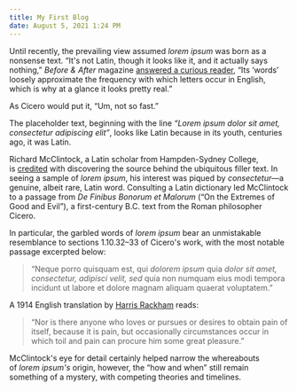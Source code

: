 ```yaml
---
title: My First Blog
date: August 5, 2021 1:24 PM
---
```

Until recently, the prevailing view assumed *lorem ipsum* was born as a nonsense text. “It's not Latin, though it looks like it, and it actually says nothing,” *Before & After* magazine [answered a curious reader](https://www.straightdope.com/columns/read/2290/what-does-the-filler-text-lorem-ipsum-mean/ "Straight Dope – What Does the Filler Text Lorem Ipsum Mean?"), “Its ‘words’ loosely approximate the frequency with which letters occur in English, which is why at a glance it looks pretty real.”

As Cicero would put it, “Um, not so fast.”

The placeholder text, beginning with the line *“Lorem ipsum dolor sit amet, consectetur adipiscing elit”*, looks like Latin because in its youth, centuries ago, it was Latin.

Richard McClintock, a Latin scholar from Hampden-Sydney College, is [credited](https://en.wikipedia.org/wiki/Lorem_ipsum "Wikipedia – Lorem Ipsum") with discovering the source behind the ubiquitous filler text. In seeing a sample of *lorem ipsum*, his interest was piqued by *consectetur*—a genuine, albeit rare, Latin word. Consulting a Latin dictionary led McClintock to a passage from *De Finibus Bonorum et Malorum* (“On the Extremes of Good and Evil”), a first-century B.C. text from the Roman philosopher Cicero.

In particular, the garbled words of *lorem ipsum* bear an unmistakable resemblance to sections 1.10.32–33 of Cicero's work, with the most notable passage excerpted below:

> “Neque porro quisquam est, qui *dolorem ipsum* quia *dolor sit amet, consectetur, adipisci velit, sed* quia non numquam eius modi tempora incidunt ut labore et dolore magnam aliquam quaerat voluptatem.”

A 1914 English translation by [Harris Rackham](https://en.wikipedia.org/wiki/Lorem_ipsum#English_translation "Wikipedia – Lorem Ipsum English Translation") reads:

> “Nor is there anyone who loves or pursues or desires to obtain pain of itself, because it is pain, but occasionally circumstances occur in which toil and pain can procure him some great pleasure.”

McClintock's eye for detail certainly helped narrow the whereabouts of *lorem ipsum's* origin, however, the “how and when” still remain something of a mystery, with competing theories and timelines.